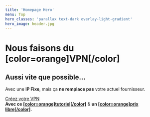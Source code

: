 ```yaml
---
title: 'Homepage Hero'
menu: Top
hero_classes: 'parallax text-dark overlay-light-gradient'
hero_image: header.jpg
---
```


# Nous faisons du [color=orange]VPN[/color]
## Aussi vite que possible…

Avec une **IP Fixe**, mais ça **ne remplace pas** votre actuel fournisseur.

[Créez votre VPN](https://api.neutrinet.be/?classes=btn,btn-error,btn-lg)<br />
**Avec ce [[color=orange]tutoriel[/color]](https://wiki.neutrinet.be/vpn/commander)** &  **un [[color=orange]prix libre[/color]](https://wiki.neutrinet.be/contact#banque).**
